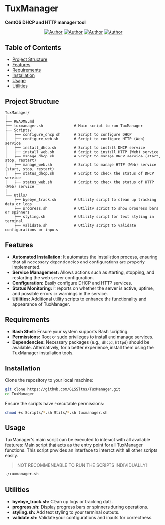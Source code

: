 # TuxManager
**CentOS DHCP and HTTP manager tool**

<p align="center">
<a href="https://github.com/GsusLnd"><img title="Author" src="https://img.shields.io/badge/Author-GsusLnd-red.svg?style=for-the-badge&logo=github"></a>
<a href="https://github.com/L30AM"><img title="Author" src="https://img.shields.io/badge/Author-L30AM-red.svg?style=for-the-badge&logo=github"></a>
<a href="https://github.com/sergiomndz15"><img title="Author" src="https://img.shields.io/badge/Author-sergiomndz15-red.svg?style=for-the-badge&logo=github"></a>
<a href="https://github.com/AlexMangle"><img title="Author" src="https://img.shields.io/badge/Author-AlexMangle-red.svg?style=for-the-badge&logo=github"></a>
</p>

## Table of Contents

- [Project Structure](#project-structure)
- [Features](#features)
- [Requirements](#requirements)
- [Installation](#installation)
- [Usage](#usage)
- [Utilities](#utilities)

## Project Structure

```
TuxManager/
│
├── README.md
├── tuxmanager.sh              # Main script to run TuxManager
├── Scripts/
│   ├── configure_dhcp.sh      # Script to configure DHCP
│   ├── configure_web.sh       # Script to configure HTTP (Web) service
│   ├── install_dhcp.sh        # Script to install DHCP service
│   ├── install_web.sh         # Script to install HTTP (Web) service
│   ├── manage_dhcp.sh         # Script to manage DHCP service (start, stop, restart)
│   ├── manage_web.sh          # Script to manage HTTP (Web) service (start, stop, restart)
│   ├── status_dhcp.sh         # Script to check the status of DHCP service
│   ├── status_web.sh          # Script to check the status of HTTP (Web) service
│
└── Utils/
    ├── byebye_track.sh        # Utility script to clean up tracking data or logs
    ├── progress.sh            # Utility script to show progress bars or spinners
    ├── styling.sh             # Utility script for text styling in terminal
    ├── validate.sh            # Utility script to validate configurations or inputs
```

## Features

- **Automated Installation:** It automates the installation process, ensuring that all necessary dependencies and configurations are properly implemented.
- **Service Management:** Allows actions such as starting, stopping, and restarting the web server configuration.
- **Configuration:** Easily configure DHCP and HTTP services.
- **Status Monitoring:** It reports on whether the server is active, uptime, and possible errors or warnings in the service.
- **Utilities:** Additional utility scripts to enhance the functionality and appearance of TuxManager.

## Requirements

- **Bash Shell:** Ensure your system supports Bash scripting.
- **Permissions:** Root or sudo privileges to install and manage services.
- **Dependencies:** Necessary packages (e.g., `dhcpd`, `httpd`) should be available. Alternatively, for a better experience, install them using the TuxManager installation tools.

## Installation

Clone the repository to your local machine:

```bash
git clone https://github.com/GLSSltns/TuxManager.git
cd TuxManager
```

Ensure the scripts have executable permissions:

```bash
chmod +x Scripts/*.sh Utils/*.sh tuxmanager.sh
```

## Usage

TuxManager's main script can be executed to interact with all available features:
Main script that acts as the entry point for all TuxManager functions. This script provides an interface to interact with all other scripts easily.
> NOT RECOMMENDABLE TO RUN THE SCRIPTS INDIVIDUALLY!

```bash
./tuxmanager.sh
```


## Utilities

- **byebye_track.sh:** Clean up logs or tracking data.
- **progress.sh:** Display progress bars or spinners during operations.
- **styling.sh:** Add text styling to your terminal outputs.
- **validate.sh:** Validate your configurations and inputs for correctness.

